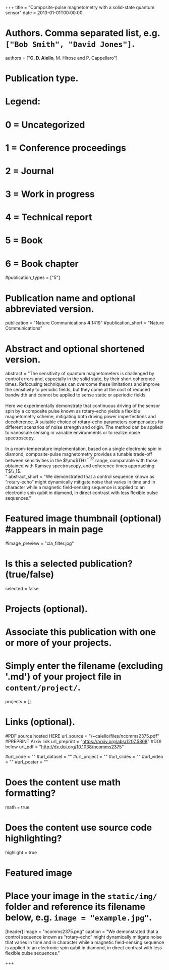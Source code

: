 +++
title = "Composite-pulse magnetometry with a solid-state quantum sensor"
date = 2013-01-01T00:00:00

# Authors. Comma separated list, e.g. `["Bob Smith", "David Jones"]`.
authors = ["**C. D. Aiello**, M. Hirose and P. Cappellaro"]

# Publication type.
# Legend:
# 0 = Uncategorized
# 1 = Conference proceedings
# 2 = Journal
# 3 = Work in progress
# 4 = Technical report
# 5 = Book
# 6 = Book chapter
#publication_types = ["5"]

# Publication name and optional abbreviated version.
publication = "Nature Communications <b>4</b> 1419"
#publication_short = "Nature Communications"

# Abstract and optional shortened version.
abstract = "The sensitivity of quantum magnetometers is challenged by control errors and, especially in the solid state, by their short coherence times. Refocusing techniques can overcome these limitations and improve the sensitivity to periodic fields, but they come at the cost of reduced bandwidth and cannot be applied to sense static or aperiodic fields. </br> </br>Here we experimentally demonstrate that continuous driving of the sensor spin by a composite pulse known as rotary-echo yields a flexible magnetometry scheme, mitigating both driving power imperfections and decoherence. A suitable choice of rotary-echo parameters compensates for different scenarios of noise strength and origin. The method can be applied to nanoscale sensing in variable environments or to realize noise spectroscopy. </br></br>In a room-temperature implementation, based on a single electronic spin in diamond, composite-pulse magnetometry provides a tunable trade-off between sensitivities in the $\\mu$THz$^{−1/2}$ range, comparable with those obtained with Ramsey spectroscopy, and coherence times approaching T$\\_1$. </br>"
abstract_short = "We demonstrated that a control sequence known as “rotary-echo” might dynamically mitigate noise that varies in time and in character while a magnetic field-sensing sequence is applied to an electronic spin qubit in diamond, in direct contrast with less flexible pulse sequences."

# Featured image thumbnail (optional) #appears in main page
#image_preview = "cla_filter.jpg"

# Is this a selected publication? (true/false)
selected = false

# Projects (optional).
#   Associate this publication with one or more of your projects.
#   Simply enter the filename (excluding '.md') of your project file in `content/project/`.
projects = []

# Links (optional).
#PDF source hosted HERE
url_source = "/~caiello/files/ncomms2375.pdf"
#PREPRINT Arxiv link
url_preprint = "https://arxiv.org/abs/1207.5868"
#DOI below
url_pdf = "http://dx.doi.org/10.1038/ncomms2375"

#url_code = ""
#url_dataset = ""
#url_project = ""
#url_slides = ""
#url_video = ""
#url_poster = ""


# Does the content use math formatting?
math = true

# Does the content use source code highlighting?
highlight = true

# Featured image
# Place your image in the `static/img/` folder and reference its filename below, e.g. `image = "example.jpg"`.
[header]
image = "ncomms2375.png"
caption = "We demonstrated that a control sequence known as “rotary-echo” might dynamically mitigate noise that varies in time and in character while a magnetic field-sensing sequence is applied to an electronic spin qubit in diamond, in direct contrast with less flexible pulse sequences."

+++


